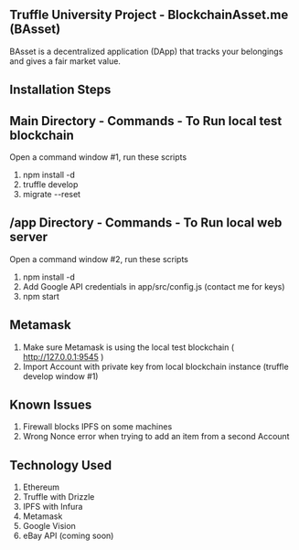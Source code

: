 ## Truffle University Project - BlockchainAsset.me (BAsset)

BAsset is a decentralized application (DApp) that tracks your belongings and gives a fair market value.

## Installation Steps

## Main Directory - Commands - To Run local test blockchain

Open a command window #1, run these scripts

1. npm install -d
2. truffle develop
3. migrate --reset

## /app Directory - Commands - To Run local web server

Open a command window #2, run these scripts

1. npm install -d
2. Add Google API credentials in app/src/config.js (contact me for keys)
3. npm start

## Metamask

1. Make sure Metamask is using the local test blockchain ( http://127.0.0.1:9545 )
2. Import Account with private key from local blockchain instance (truffle develop window #1)

## Known Issues

1. Firewall blocks IPFS on some machines
2. Wrong Nonce error when trying to add an item from a second Account

## Technology Used

1. Ethereum
2. Truffle with Drizzle
3. IPFS with Infura
4. Metamask
5. Google Vision
6. eBay API (coming soon)
